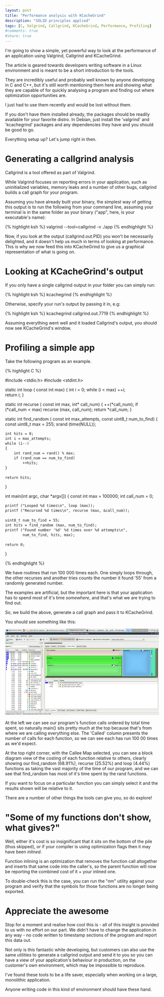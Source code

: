 ```yaml
---
layout: post
title: "Performance analysis with KCacheGrind"
description: "SOLID principles applied"
tags: [C, Valgrind, Callgrind, KCacheGrind, Performance, Profiling]
#comments: true
#share: true
---
```


I'm going to show a simple, yet powerful way to look 
at the performance of an application using Valgrind, Callgrind and
KCacheGrind.

The article is geared towards developers writing software in a Linux environment
and is meant to be a short introduction to the tools.

They are incredibly useful and probably well known by anyone
developing in C and C++, but it's still worth mentioning them here and
showing what they are capable of for quickly analysing a program and 
finding out where optimization opportunities are.

I just had to use them recently and would be lost without them.

If you don't have them installed already, the packages should be readily
available for your favorite distro. In Debian, just install the 
'valgrind' and 'kcachegrind' packages and any dependencies they have
and you should be good to go.

Everything setup up? Let's jump right in then.

# Generating a callgrind analysis

Callgrind is a tool offered as part of Valgrind.

While Valgrind focuses on reporting errors in your application, such as
uninitialized variables, memory leaks and a number of other bugs, callgrind
builds a call graph for your program.

Assuming you have already built your binary, the simplest way of
getting this output is to run the following from your command line,
assuming your terminal is in the same folder as your binary ("app", 
here, is your executable's name):

{% highlight ksh %}
valgrind --tool=callgrind -v ./app
{% endhighlight %}

Now, if you look at the output (callgrind.out.PID) you won't be necessarily delighted, and it
doesn't help us much in terms of looking at performance. This is why we
now feed this into KCacheGrind to give us a graphical representation of
what is going on.

# Looking at KCacheGrind's output

If you only have a single callgrind output in your folder you can simply run:

{% highlight ksh %}
kcachegrind
{% endhighlight %}

Otherwise, specify your run's output by passing it in, e.g:

{% highlight ksh %}
kcachegrind callgrind.out.7719
{% endhighlight %}

Assuming everything went well and it loaded Callgrind's output, you
should now see KCacheGrind's window.

# Profiling a simple app

Take the following program as an example.

{% highlight C %}

#include <stdio.h>
#include <stdint.h>

static int loop (
    const int max)
{
    int i = 0;
    while (i < max)
        ++i;    
    return i;
}

static int recurse (
    const int max,
    int* call_num)
{
    ++(*call_num);
    if (*call_num < max)
        recurse (max, call_num);
    return *call_num;
}

static int find_random (
    const int     max_attempts,
    const uint8_t num_to_find)
{
    const uint8_t max = 255;
    srand (time(NULL));
    
    int hits = 0;
    int i = max_attempts;
    while (i--)
    {
        int rand_num = rand() % max;
        if (rand_num == num_to_find)
            ++hits;
    }
    
    return hits;
}

int main(int argc, char *argv[])
{
    const int max = 100000;
    int call_num = 0;
    
    printf ("Looped %d times\n", loop (max));
    printf ("Recursed %d times\n", recurse (max, &call_num));
    
    uint8_t num_to_find = 55;
    int hits = find_random (max, num_to_find);
    printf ("Found number '%d' %d times over %d attempts\n",
            num_to_find, hits, max);

    return 0;
}

{% endhighlight %}

We have routines that run 100 000 times each. One simply loops through,
the other recurses and another tries counts the number it found '55' 
from a randomly generated number.

The examples are artificial, but the important here is that your application
has to spend most of it's time *somewhere*, and that's what we are trying 
to find out.

So, we build the above, generate a call graph and pass it to KCacheGrind.

You should see something like this:

![KCacheGrind screenshot](/img/kcachegrind/kcachegrind.png)

At the left we can see our program's function calls ordered by total 
time spent, so naturally main() sits pretty much at the top because
that's from where we are calling everything else.
The 'Called' column presents the number of calls for each function, so
we can see each has run 100 00 times as we'd expect.

At the top right corner, with the Callee Map selected, you can see a
block diagram view of the costing of each function relative to others,
clearly showing our find_random (68.91%), recurse (25.52%) and
loop (4.44%) functions as taking the vast majority of the time of our
program, and we can see that find_random has most of it's time spent by the rand
functions.

If you want to focus on a particular function you can simply select it 
and the results shown will be relative to it.

There are a number of other things the tools can give you, 
so do explore!

# "Some of my functions don't show, what gives?"

Well, either it's cost is so insignificant that it sits on the bottom
of the pile (thus skipped), or if your compiler is using optimization
flags then it may have been *inlined*.

Function inlining is an optimization that removes the function call 
altogether and inserts that same code into the caller's, so the parent
function will now be reporting the combined cost of it + your inlined one.

To double-check this is the case, you can run the "nm" utility against
your program and verify that the symbols for those functions are no longer being
exported.

# Appreciate the awesome

Stop for a moment and realise how cool this is - all of this 
insight is provided to us with no effort on our part. We didn't have to change
the application in any way - no code written to timestamp sections of the 
program and report this data out.

Not only is this fantastic while developing, but customers can also use
the same utilities to generate a callgrind output and send it to you 
so you can have a view of your application's behaviour in production,
on the customer's own environment, which may be impossible to reproduce.

I've found these tools to be a life saver, especially when working on a large,
monolithic application. 

Anyone writing code in this kind of environment should have these hand.

